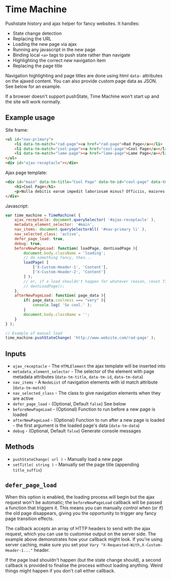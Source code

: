 # Time Machine

Pushstate history and ajax helper for fancy websites. It handles:

- State change detection
- Replacing the URL
- Loading the new page via ajax
- Running any javascript in the new page
- Binding local `<a>` tags to push state rather than navigate
- Highlighting the correct new navigation item
- Replacing the page title

Navigation highlighting and page titles are done using html `data-` attributes on the ajaxed content. You can also provide custom page data as JSON. See below for an example.

If a browser doesn't support pushState, Time Machine won't start up and the site will work normally.

## Example usage

Site frame:

```html
<ul id="nav-primary">
	<li data-tm-match="rad-page"><a href="rad-page">Rad Page</a></li>
	<li data-tm-match="cool-page"><a href="cool-page">Cool Page</a></li>
	<li data-tm-match="lame-page"><a href="lame-page">Lame Page</a></li>
</ul>
<div id="ajax-receptacle"></div>
```

Ajax page template:

```html
<div id="main" data-tm-title="Cool Page" data-tm-id="cool-page" data-tm-data='{"coolness":"very"}'>
	<h1>Cool Page</h1>
	<p>Nulla debitis earum impedit laboriosam minus? Officiis, maiores atque ea velit minima ex numquam quaerat quisquam? Delectus, hic porro voluptatem quod rem!</p>
</div>
```

Javascript:

```javascript
var time_machine = TimeMachine( {
	ajax_receptacle: document.querySelector( '#ajax-receptacle' ),
	metadata_element_selector: '#main',
	nav_items: document.querySelectorAll( '#nav-primary li' ),
	nav_selected_class: 'active',
	defer_page_load: true,
	debug: true,
	beforeNewPageLoad: function( loadPage, dontLoadPage ){
		document.body.className = 'loading';
		// do something fancy, then...
		loadPage( [
			['X-Custom-Header-1', 'Content'],
			['X-Custom-Header-2', 'Content']
		] );
		// or, if a load shouldn't happen for whatever reason, reset Time Machine's load process
		// dontLoadPage();
	},
	afterNewPageLoad: function( page_data ){
		if( page_data.coolness === "very" ){
			console.log( 'So cool.' );
		}
		document.body.className = '';
	}
} );

// Example of manual load
time_machine.pushStateChange( 'http://www.website.com/rad-page' );
```

## Inputs

- `ajax_receptacle` - The `HTMLElement` the ajax template will be inserted into
- `metadata_element_selector` - The selector of the element with page metadata attributes (`data-tm-title`, `data-tm-id`, `data-tm-data`)
- `nav_items` - A `NodeList` of navigation elements with id match attribute (`data-tm-match`)
- `nav_selected_class` - The class to give navigation elements when they are active
- `defer_page_load` - (Optional, Default `false`) See below
- `beforeNewPageLoad` - (Optional) Function to run before a new page is loaded
- `afterNewPageLoad` - (Optional) Function to run after a new page is loaded - the first argument is the loaded page's data (`data-tm-data`)
- `debug` - (Optional, Default `false`) Generate console messages

## Methods

- `pushStateChange( url )` - Manually load a new page
- `setTitle( string )` - Manually set the page title (appending `title_suffix`)

## `defer_page_load`

When this option is enabled, the loading process will begin but the ajax request won't be automatic; the `beforeNewPageLoad` callback will be passed a function that triggers it. This means you can manually control when (or if) the old page disappears, giving you the opportunity to trigger any fancy page transition effects.

The callback accepts an array of HTTP headers to send with the ajax request, which you can use to customise output on the server side. The example above demonstrates how your callback might look. If you're using server caching, make sure you set your `Vary "X-Requested-With,X-Custom-Header-1..."` header.

If the page load shouldn't happen (but the state change should), a second callback is provided to finalise the process without loading anything. Weird things might happen if you don't call either callback.
